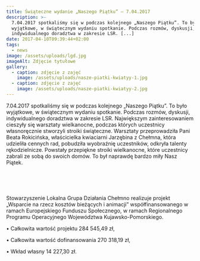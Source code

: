 ```yaml
---
title: Świąteczne wydanie „Naszego Piątku” – 7.04.2017
description: >-
  7.04.2017 spotkaliśmy się w podczas kolejnego „Naszego Piątku”. To było
  wyjątkowe, w świątecznym wydaniu spotkanie. Podczas rozmów, dyskusji,
  indywidualnego doradztwa w zakresie LSR. [...]
date: 2017-04-10T09:39:44+02:00
tags:
  - news
image: /assets/uploads/lgd.jpg
imageAlt: Zdjęcie tytułowe
gallery:
  - caption: zdjęcie z zajęć
    image: /assets/uploads/nasze-piatki-kwiatyy-1.jpg
  - caption: zdjęcie z zajęć
    image: /assets/uploads/nasze-piatki-kwiatyy-2.jpg
---
```

7.04.2017 spotkaliśmy się w podczas kolejnego „Naszego Piątku”. To było wyjątkowe, w świątecznym wydaniu spotkanie. Podczas rozmów, dyskusji, indywidualnego doradztwa w zakresie LSR. Największym zainteresowaniem cieszyły się warsztaty wielkanocne, podczas których uczestnicy własnoręcznie stworzyli stroiki świąteczne. Warsztaty przeprowadziła Pani Beata Rokicińska, właścicielka kwiaciarni Jarzębina z Chełmna, która udzieliła cennych rad, pobudziła wyobraźnię uczestników, odkryła talenty rękodzielnicze. Powstały przepiękne stroiki wielkanocne, które uczestnicy zabrali ze sobą do swoich domów. To był naprawdę bardzo miły Nasz Piątek.

<br>

<br>

<br>

Stowarzyszenie Lokalna Grupa Działania Chełmno realizuje projekt „Wsparcie na rzecz kosztów bieżących i animacji” współfinansowanego w ramach Europejskiego Funduszu Społecznego, w ramach Regionalnego Programu Operacyjnego Województwa Kujawsko-Pomorskiego.

• Całkowita wartość projektu 284 545,49 zł,

• Całkowita wartość dofinansowania 270 318,19 zł,

• Wkład własny 14 227,30 zł.
